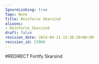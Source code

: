 ```yaml
---
IgnoreLinking: true
Tags: None
Title: Reinforce Skarsind
aliases:
- Reinforce_Skarsind
draft: false
revision_date: 2014-04-11 15:38:28+00:00
revision_id: 23960
---
```


#REDIRECT Fortify Skarsind
